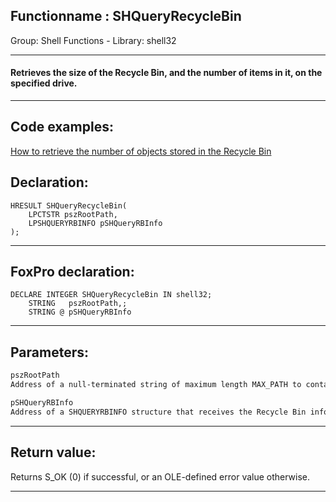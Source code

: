 <link rel="stylesheet" type="text/css" href="../../css/win32api.css">  
<link rel="stylesheet" href="https://cdnjs.cloudflare.com/ajax/libs/font-awesome/4.7.0/css/font-awesome.min.css">

## Functionname : SHQueryRecycleBin
Group: Shell Functions - Library: shell32    
***  


#### Retrieves the size of the Recycle Bin, and the number of items in it, on the specified drive. 
***  


## Code examples:
[How to retrieve the number of objects stored in the Recycle Bin](../../samples/sample_302.md)  

## Declaration:
```foxpro  
HRESULT SHQueryRecycleBin(
	LPCTSTR pszRootPath,
	LPSHQUERYRBINFO pSHQueryRBInfo
);  
```  
***  


## FoxPro declaration:
```foxpro  
DECLARE INTEGER SHQueryRecycleBin IN shell32;
	STRING   pszRootPath,;
	STRING @ pSHQueryRBInfo  
```  
***  


## Parameters:
```txt  
pszRootPath
Address of a null-terminated string of maximum length MAX_PATH to contain the path of the root drive on which the Recycle Bin is located.

pSHQueryRBInfo
Address of a SHQUERYRBINFO structure that receives the Recycle Bin information.  
```  
***  


## Return value:
Returns S_OK (0) if successful, or an OLE-defined error value otherwise.   
***  

